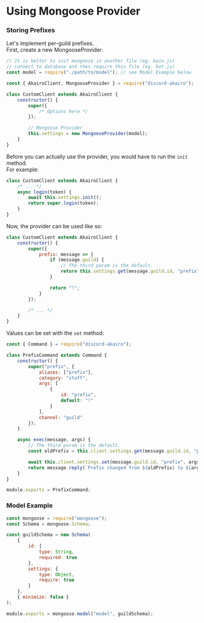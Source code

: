 # Using Mongoose Provider

### Storing Prefixes

Let's implement per-guild prefixes.  
First, create a new MongooseProvider.

```js
// It is better to init mongoose in another file (eg. main.js)
// connect to database and then require this file (eg. bot.js)
const model = require("./path/to/model"); // see Model Example below

const { AkairoClient, MongooseProvider } = require("discord-akairo");

class CustomClient extends AkairoClient {
	constructor() {
		super({
			/* Options here */
		});

		// Mongoose Provider
		this.settings = new MongooseProvider(model);
	}
}
```

Before you can actually use the provider, you would have to run the `init` method.  
For example:

```js
class CustomClient extends AkairoClient {
	/* ... */
	async login(token) {
		await this.settings.init();
		return super.login(token);
	}
}
```

Now, the provider can be used like so:

```js
class CustomClient extends AkairoClient {
	constructor() {
		super({
			prefix: message => {
				if (message.guild) {
					// The third param is the default.
					return this.settings.get(message.guild.id, "prefix", "!");
				}

				return "!";
			}
		});

		/* ... */
	}
}
```

Values can be set with the `set` method:

```js
const { Command } = require("discord-akairo");

class PrefixCommand extends Command {
	constructor() {
		super("prefix", {
			aliases: ["prefix"],
			category: "stuff",
			args: [
				{
					id: "prefix",
					default: "!"
				}
			],
			channel: "guild"
		});
	}

	async exec(message, args) {
		// The third param is the default.
		const oldPrefix = this.client.settings.get(message.guild.id, "prefix", "!");

		await this.client.settings.set(message.guild.id, "prefix", args.prefix);
		return message.reply(`Prefix changed from ${oldPrefix} to ${args.prefix}`);
	}
}

module.exports = PrefixCommand;
```

### Model Example

```js
const mongoose = require("mongoose");
const Schema = mongoose.Schema;

const guildSchema = new Schema(
	{
		id: {
			type: String,
			required: true
		},
		settings: {
			type: Object,
			require: true
		}
	},
	{ minimize: false }
);

module.exports = mongoose.model("model", guildSchema);
```
